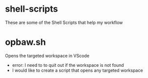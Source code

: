 # shell-scripts

These are some of the Shell Scripts that help my workflow

# opbaw.sh

Opens the targeted workspace in VScode
  - error: I need to to quit out if the workspace is not found
  - I would like to create a script that opens any targeted workspace
